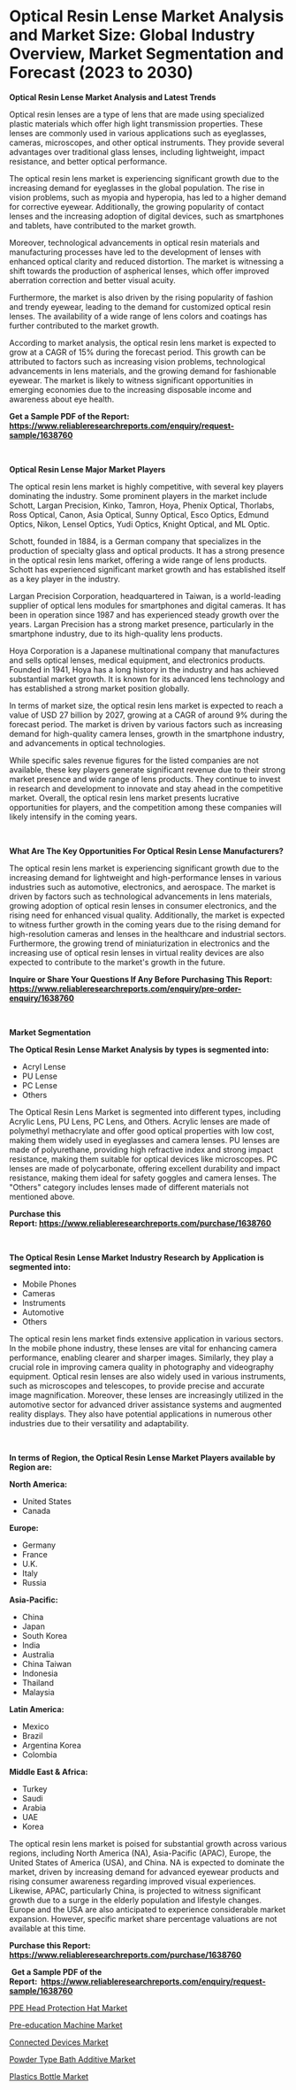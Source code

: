 <p><h1>Optical Resin Lense Market Analysis and Market Size: Global Industry Overview, Market Segmentation and Forecast (2023 to 2030)</h1></p><p><strong>Optical Resin Lense Market Analysis and Latest Trends</strong></p>
<p><p>Optical resin lenses are a type of lens that are made using specialized plastic materials which offer high light transmission properties. These lenses are commonly used in various applications such as eyeglasses, cameras, microscopes, and other optical instruments. They provide several advantages over traditional glass lenses, including lightweight, impact resistance, and better optical performance.</p><p>The optical resin lens market is experiencing significant growth due to the increasing demand for eyeglasses in the global population. The rise in vision problems, such as myopia and hyperopia, has led to a higher demand for corrective eyewear. Additionally, the growing popularity of contact lenses and the increasing adoption of digital devices, such as smartphones and tablets, have contributed to the market growth.</p><p>Moreover, technological advancements in optical resin materials and manufacturing processes have led to the development of lenses with enhanced optical clarity and reduced distortion. The market is witnessing a shift towards the production of aspherical lenses, which offer improved aberration correction and better visual acuity.</p><p>Furthermore, the market is also driven by the rising popularity of fashion and trendy eyewear, leading to the demand for customized optical resin lenses. The availability of a wide range of lens colors and coatings has further contributed to the market growth.</p><p>According to market analysis, the optical resin lens market is expected to grow at a CAGR of 15% during the forecast period. This growth can be attributed to factors such as increasing vision problems, technological advancements in lens materials, and the growing demand for fashionable eyewear. The market is likely to witness significant opportunities in emerging economies due to the increasing disposable income and awareness about eye health.</p></p>
<p><strong>Get a Sample PDF of the Report:&nbsp; <a href="https://www.reliableresearchreports.com/enquiry/request-sample/1638760">https://www.reliableresearchreports.com/enquiry/request-sample/1638760</a></strong></p>
<p>&nbsp;</p>
<p><strong>Optical Resin Lense Major Market Players</strong></p>
<p><p>The optical resin lens market is highly competitive, with several key players dominating the industry. Some prominent players in the market include Schott, Largan Precision, Kinko, Tamron, Hoya, Phenix Optical, Thorlabs, Ross Optical, Canon, Asia Optical, Sunny Optical, Esco Optics, Edmund Optics, Nikon, Lensel Optics, Yudi Optics, Knight Optical, and ML Optic.</p><p>Schott, founded in 1884, is a German company that specializes in the production of specialty glass and optical products. It has a strong presence in the optical resin lens market, offering a wide range of lens products. Schott has experienced significant market growth and has established itself as a key player in the industry.</p><p>Largan Precision Corporation, headquartered in Taiwan, is a world-leading supplier of optical lens modules for smartphones and digital cameras. It has been in operation since 1987 and has experienced steady growth over the years. Largan Precision has a strong market presence, particularly in the smartphone industry, due to its high-quality lens products.</p><p>Hoya Corporation is a Japanese multinational company that manufactures and sells optical lenses, medical equipment, and electronics products. Founded in 1941, Hoya has a long history in the industry and has achieved substantial market growth. It is known for its advanced lens technology and has established a strong market position globally.</p><p>In terms of market size, the optical resin lens market is expected to reach a value of USD 27 billion by 2027, growing at a CAGR of around 9% during the forecast period. The market is driven by various factors such as increasing demand for high-quality camera lenses, growth in the smartphone industry, and advancements in optical technologies.</p><p>While specific sales revenue figures for the listed companies are not available, these key players generate significant revenue due to their strong market presence and wide range of lens products. They continue to invest in research and development to innovate and stay ahead in the competitive market. Overall, the optical resin lens market presents lucrative opportunities for players, and the competition among these companies will likely intensify in the coming years.</p></p>
<p>&nbsp;</p>
<p><strong>What Are The Key Opportunities For Optical Resin Lense Manufacturers?</strong></p>
<p><p>The optical resin lens market is experiencing significant growth due to the increasing demand for lightweight and high-performance lenses in various industries such as automotive, electronics, and aerospace. The market is driven by factors such as technological advancements in lens materials, growing adoption of optical resin lenses in consumer electronics, and the rising need for enhanced visual quality. Additionally, the market is expected to witness further growth in the coming years due to the rising demand for high-resolution cameras and lenses in the healthcare and industrial sectors. Furthermore, the growing trend of miniaturization in electronics and the increasing use of optical resin lenses in virtual reality devices are also expected to contribute to the market's growth in the future.</p></p>
<p><strong>Inquire or Share Your Questions If Any Before Purchasing This Report: <a href="https://www.reliableresearchreports.com/enquiry/pre-order-enquiry/1638760">https://www.reliableresearchreports.com/enquiry/pre-order-enquiry/1638760</a></strong></p>
<p>&nbsp;</p>
<p><strong>Market Segmentation</strong></p>
<p><strong>The Optical Resin Lense Market Analysis by types is segmented into:</strong></p>
<p><ul><li>Acryl Lense</li><li>PU Lense</li><li>PC Lense</li><li>Others</li></ul></p>
<p><p>The Optical Resin Lens Market is segmented into different types, including Acrylic Lens, PU Lens, PC Lens, and Others. Acrylic lenses are made of polymethyl methacrylate and offer good optical properties with low cost, making them widely used in eyeglasses and camera lenses. PU lenses are made of polyurethane, providing high refractive index and strong impact resistance, making them suitable for optical devices like microscopes. PC lenses are made of polycarbonate, offering excellent durability and impact resistance, making them ideal for safety goggles and camera lenses. The "Others" category includes lenses made of different materials not mentioned above.</p></p>
<p><strong>Purchase this Report:&nbsp;<a href="https://www.reliableresearchreports.com/purchase/1638760">https://www.reliableresearchreports.com/purchase/1638760</a></strong></p>
<p>&nbsp;</p>
<p><strong>The Optical Resin Lense Market Industry Research by Application is segmented into:</strong></p>
<p><ul><li>Mobile Phones</li><li>Cameras</li><li>Instruments</li><li>Automotive</li><li>Others</li></ul></p>
<p><p>The optical resin lens market finds extensive application in various sectors. In the mobile phone industry, these lenses are vital for enhancing camera performance, enabling clearer and sharper images. Similarly, they play a crucial role in improving camera quality in photography and videography equipment. Optical resin lenses are also widely used in various instruments, such as microscopes and telescopes, to provide precise and accurate image magnification. Moreover, these lenses are increasingly utilized in the automotive sector for advanced driver assistance systems and augmented reality displays. They also have potential applications in numerous other industries due to their versatility and adaptability.</p></p>
<p>&nbsp;</p>
<p><strong>In terms of Region, the Optical Resin Lense Market Players available by Region are:</strong></p>
<p>
    <p> <strong> North America: </strong>
        <ul>
            <li>United States</li>
            <li>Canada</li>
        </ul>
        </p> 
    <p> <strong> Europe: </strong>
        <ul>
            <li>Germany</li>
            <li>France</li>
            <li>U.K.</li>
            <li>Italy</li>
            <li>Russia</li>
        </ul>
        </p> 
    <p> <strong> Asia-Pacific: </strong>
        <ul>
            <li>China</li>
            <li>Japan</li>
            <li>South Korea</li>
            <li>India</li>
            <li>Australia</li>
            <li>China Taiwan</li>
            <li>Indonesia</li>
            <li>Thailand</li>
            <li>Malaysia</li>
        </ul>
        </p> 
    <p> <strong> Latin America: </strong>
        <ul>
            <li>Mexico</li>
            <li>Brazil</li>
            <li>Argentina Korea</li>
            <li>Colombia</li>
        </ul>
        </p> 
    <p> <strong> Middle East & Africa: </strong>
        <ul>
            <li>Turkey</li>
            <li>Saudi</li>
            <li>Arabia</li>
            <li>UAE</li>
            <li>Korea</li>
        </ul>
    </p>
    </p>
<p><p>The optical resin lens market is poised for substantial growth across various regions, including North America (NA), Asia-Pacific (APAC), Europe, the United States of America (USA), and China. NA is expected to dominate the market, driven by increasing demand for advanced eyewear products and rising consumer awareness regarding improved visual experiences. Likewise, APAC, particularly China, is projected to witness significant growth due to a surge in the elderly population and lifestyle changes. Europe and the USA are also anticipated to experience considerable market expansion. However, specific market share percentage valuations are not available at this time.</p></p>
<p><strong>Purchase this Report: <a href="https://www.reliableresearchreports.com/purchase/1638760">https://www.reliableresearchreports.com/purchase/1638760</a></strong></p>
<p>&nbsp;<strong>Get a Sample PDF of the Report:&nbsp;&nbsp;<a href="https://www.reliableresearchreports.com/enquiry/request-sample/1638760">https://www.reliableresearchreports.com/enquiry/request-sample/1638760</a></strong></p>
<p><strong></strong></p>
<p><p><a href="https://www.linkedin.com/pulse/ppe-head-protection-hat-market-share-amp-new-trends/">PPE Head Protection Hat Market</a></p><p><a href="https://www.linkedin.com/pulse/pre-education-machine-market-share-amp-new/">Pre-education Machine Market</a></p><p><a href="https://medium.com/@henrykihn/connected-devices-market-size-cagr-trends-2024-2030-db44df2a5cbf">Connected Devices Market</a></p><p><a href="https://www.linkedin.com/pulse/powder-type-bath-additive-market-size-share-amp-trends/">Powder Type Bath Additive Market</a></p><p><a href="https://medium.com/@dannyharber1978/plastics-bottle-market-size-cagr-trends-2024-2030-38794da9e0ec">Plastics Bottle Market</a></p></p>